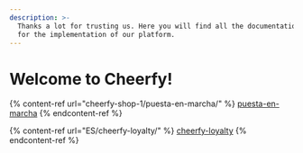 ```yaml
---
description: >-
  Thanks a lot for trusting us. Here you will find all the documentation needed
  for the implementation of our platform.
---
```


# Welcome to Cheerfy!

{% content-ref url="cheerfy-shop-1/puesta-en-marcha/" %}
[puesta-en-marcha](cheerfy-shop-1/puesta-en-marcha/)
{% endcontent-ref %}

{% content-ref url="ES/cheerfy-loyalty/" %}
[cheerfy-loyalty](ES/cheerfy-loyalty/)
{% endcontent-ref %}

